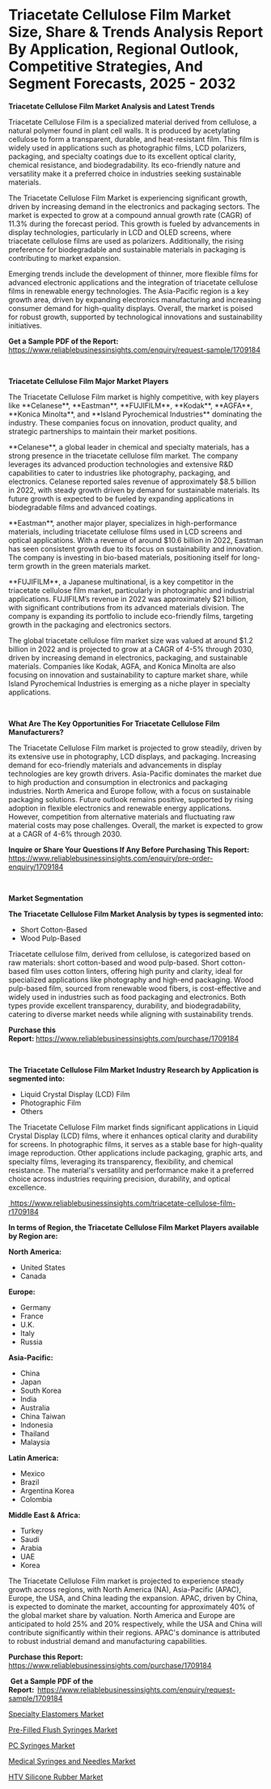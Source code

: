 <p><h1>Triacetate Cellulose Film Market Size, Share & Trends Analysis Report By Application, Regional Outlook, Competitive Strategies, And Segment Forecasts, 2025 - 2032</h1></p><p><strong>Triacetate Cellulose Film Market Analysis and Latest Trends</strong></p>
<p><p>Triacetate Cellulose Film is a specialized material derived from cellulose, a natural polymer found in plant cell walls. It is produced by acetylating cellulose to form a transparent, durable, and heat-resistant film. This film is widely used in applications such as photographic films, LCD polarizers, packaging, and specialty coatings due to its excellent optical clarity, chemical resistance, and biodegradability. Its eco-friendly nature and versatility make it a preferred choice in industries seeking sustainable materials.</p><p>The Triacetate Cellulose Film Market is experiencing significant growth, driven by increasing demand in the electronics and packaging sectors. The market is expected to grow at a compound annual growth rate (CAGR) of 11.3% during the forecast period. This growth is fueled by advancements in display technologies, particularly in LCD and OLED screens, where triacetate cellulose films are used as polarizers. Additionally, the rising preference for biodegradable and sustainable materials in packaging is contributing to market expansion.</p><p>Emerging trends include the development of thinner, more flexible films for advanced electronic applications and the integration of triacetate cellulose films in renewable energy technologies. The Asia-Pacific region is a key growth area, driven by expanding electronics manufacturing and increasing consumer demand for high-quality displays. Overall, the market is poised for robust growth, supported by technological innovations and sustainability initiatives.</p></p>
<p><strong>Get a Sample PDF of the Report:&nbsp;</strong> <a href="https://www.reliablebusinessinsights.com/enquiry/request-sample/1709184?utm_campaign=1117&utm_medium=2&utm_source=Github&utm_content=ia&utm_term=24012025&utm_id=triacetate-cellulose-film">https://www.reliablebusinessinsights.com/enquiry/request-sample/1709184</a></p>
<p>&nbsp;</p>
<p><strong>Triacetate Cellulose Film Major Market Players</strong></p>
<p><p>The Triacetate Cellulose Film market is highly competitive, with key players like **Celanese**, **Eastman**, **FUJIFILM**, **Kodak**, **AGFA**, **Konica Minolta**, and **Island Pyrochemical Industries** dominating the industry. These companies focus on innovation, product quality, and strategic partnerships to maintain their market positions.</p><p>**Celanese**, a global leader in chemical and specialty materials, has a strong presence in the triacetate cellulose film market. The company leverages its advanced production technologies and extensive R&D capabilities to cater to industries like photography, packaging, and electronics. Celanese reported sales revenue of approximately $8.5 billion in 2022, with steady growth driven by demand for sustainable materials. Its future growth is expected to be fueled by expanding applications in biodegradable films and advanced coatings.</p><p>**Eastman**, another major player, specializes in high-performance materials, including triacetate cellulose films used in LCD screens and optical applications. With a revenue of around $10.6 billion in 2022, Eastman has seen consistent growth due to its focus on sustainability and innovation. The company is investing in bio-based materials, positioning itself for long-term growth in the green materials market.</p><p>**FUJIFILM**, a Japanese multinational, is a key competitor in the triacetate cellulose film market, particularly in photographic and industrial applications. FUJIFILM’s revenue in 2022 was approximately $21 billion, with significant contributions from its advanced materials division. The company is expanding its portfolio to include eco-friendly films, targeting growth in the packaging and electronics sectors.</p><p>The global triacetate cellulose film market size was valued at around $1.2 billion in 2022 and is projected to grow at a CAGR of 4-5% through 2030, driven by increasing demand in electronics, packaging, and sustainable materials. Companies like Kodak, AGFA, and Konica Minolta are also focusing on innovation and sustainability to capture market share, while Island Pyrochemical Industries is emerging as a niche player in specialty applications.</p></p>
<p>&nbsp;</p>
<p><strong>What Are The Key Opportunities For Triacetate Cellulose Film Manufacturers?</strong></p>
<p><p>The Triacetate Cellulose Film market is projected to grow steadily, driven by its extensive use in photography, LCD displays, and packaging. Increasing demand for eco-friendly materials and advancements in display technologies are key growth drivers. Asia-Pacific dominates the market due to high production and consumption in electronics and packaging industries. North America and Europe follow, with a focus on sustainable packaging solutions. Future outlook remains positive, supported by rising adoption in flexible electronics and renewable energy applications. However, competition from alternative materials and fluctuating raw material costs may pose challenges. Overall, the market is expected to grow at a CAGR of 4-6% through 2030.</p></p>
<p><strong>Inquire or Share Your Questions If Any Before Purchasing This Report:</strong> <a href="https://www.reliablebusinessinsights.com/enquiry/pre-order-enquiry/1709184?utm_campaign=1117&utm_medium=2&utm_source=Github&utm_content=ia&utm_term=24012025&utm_id=triacetate-cellulose-film">https://www.reliablebusinessinsights.com/enquiry/pre-order-enquiry/1709184</a></p>
<p>&nbsp;</p>
<p><strong>Market Segmentation</strong></p>
<p><strong>The Triacetate Cellulose Film Market Analysis by types is segmented into:</strong></p>
<p><ul><li>Short Cotton-Based</li><li>Wood Pulp-Based</li></ul></p>
<p><p>Triacetate cellulose film, derived from cellulose, is categorized based on raw materials: short cotton-based and wood pulp-based. Short cotton-based film uses cotton linters, offering high purity and clarity, ideal for specialized applications like photography and high-end packaging. Wood pulp-based film, sourced from renewable wood fibers, is cost-effective and widely used in industries such as food packaging and electronics. Both types provide excellent transparency, durability, and biodegradability, catering to diverse market needs while aligning with sustainability trends.</p></p>
<p><strong>Purchase this Report:&nbsp;</strong><a href="https://www.reliablebusinessinsights.com/purchase/1709184?utm_campaign=1117&utm_medium=2&utm_source=Github&utm_content=ia&utm_term=24012025&utm_id=triacetate-cellulose-film">https://www.reliablebusinessinsights.com/purchase/1709184</a></p>
<p>&nbsp;</p>
<p><strong>The Triacetate Cellulose Film Market Industry Research by Application is segmented into:</strong></p>
<p><ul><li>Liquid Crystal Display (LCD) Film</li><li>Photographic Film</li><li>Others</li></ul></p>
<p><p>The Triacetate Cellulose Film market finds significant applications in Liquid Crystal Display (LCD) films, where it enhances optical clarity and durability for screens. In photographic films, it serves as a stable base for high-quality image reproduction. Other applications include packaging, graphic arts, and specialty films, leveraging its transparency, flexibility, and chemical resistance. The material's versatility and performance make it a preferred choice across industries requiring precision, durability, and optical excellence.</p></p>
<p><a href="https://www.reliablebusinessinsights.com/triacetate-cellulose-film-r1709184?utm_campaign=1117&utm_medium=2&utm_source=Github&utm_content=ia&utm_term=24012025&utm_id=triacetate-cellulose-film">&nbsp;https://www.reliablebusinessinsights.com/triacetate-cellulose-film-r1709184</a></p>
<p><strong>In terms of Region, the Triacetate Cellulose Film Market Players available by Region are:</strong></p>
<p>
    <p> <strong> North America: </strong>
        <ul>
            <li>United States</li>
            <li>Canada</li>
        </ul>
        </p> 
    <p> <strong> Europe: </strong>
        <ul>
            <li>Germany</li>
            <li>France</li>
            <li>U.K.</li>
            <li>Italy</li>
            <li>Russia</li>
        </ul>
        </p> 
    <p> <strong> Asia-Pacific: </strong>
        <ul>
            <li>China</li>
            <li>Japan</li>
            <li>South Korea</li>
            <li>India</li>
            <li>Australia</li>
            <li>China Taiwan</li>
            <li>Indonesia</li>
            <li>Thailand</li>
            <li>Malaysia</li>
        </ul>
        </p> 
    <p> <strong> Latin America: </strong>
        <ul>
            <li>Mexico</li>
            <li>Brazil</li>
            <li>Argentina Korea</li>
            <li>Colombia</li>
        </ul>
        </p> 
    <p> <strong> Middle East & Africa: </strong>
        <ul>
            <li>Turkey</li>
            <li>Saudi</li>
            <li>Arabia</li>
            <li>UAE</li>
            <li>Korea</li>
        </ul>
    </p>
    </p>
<p><p>The Triacetate Cellulose Film market is projected to experience steady growth across regions, with North America (NA), Asia-Pacific (APAC), Europe, the USA, and China leading the expansion. APAC, driven by China, is expected to dominate the market, accounting for approximately 40% of the global market share by valuation. North America and Europe are anticipated to hold 25% and 20% respectively, while the USA and China will contribute significantly within their regions. APAC's dominance is attributed to robust industrial demand and manufacturing capabilities.</p></p>
<p><strong>Purchase this Report: </strong><a href="https://www.reliablebusinessinsights.com/purchase/1709184?utm_campaign=1117&utm_medium=2&utm_source=Github&utm_content=ia&utm_term=24012025&utm_id=triacetate-cellulose-film">https://www.reliablebusinessinsights.com/purchase/1709184</a></p>
<p>&nbsp;<strong>Get a Sample PDF of the Report:&nbsp;&nbsp;</strong><a href="https://www.reliablebusinessinsights.com/enquiry/request-sample/1709184?utm_campaign=1117&utm_medium=2&utm_source=Github&utm_content=ia&utm_term=24012025&utm_id=triacetate-cellulose-film">https://www.reliablebusinessinsights.com/enquiry/request-sample/1709184</a></p>
<p><strong></strong></p>
<p><p><a href="https://github.com/letisharempel95/Market-Research-Report-List-1/blob/main/specialty-elastomers-market.md?utm_campaign=1117&utm_medium=2&utm_source=Github&utm_content=ia&utm_term=24012025&utm_id=triacetate-cellulose-film">Specialty Elastomers Market</a></p><p><a href="https://www.linkedin.com/pulse/global-pre-filled-flush-syringes-market-trends-innovations-gymie?utm_campaign=1117&utm_medium=2&utm_source=Github&utm_content=ia&utm_term=24012025&utm_id=triacetate-cellulose-film">Pre-Filled Flush Syringes Market</a></p><p><a href="https://www.linkedin.com/pulse/growth-revenue-projections-pc-syringes-market-79-cagr-skhse?utm_campaign=1117&utm_medium=2&utm_source=Github&utm_content=ia&utm_term=24012025&utm_id=triacetate-cellulose-film">PC Syringes Market</a></p><p><a href="https://www.linkedin.com/pulse/finding-growth-prospectsaided-through-medical-syringes-egoyc?utm_campaign=1117&utm_medium=2&utm_source=Github&utm_content=ia&utm_term=24012025&utm_id=triacetate-cellulose-film">Medical Syringes and Needles Market</a></p><p><a href="https://github.com/semiensamuel72378/Market-Research-Report-List-1/blob/main/htv-silicone-rubber-market.md?utm_campaign=1117&utm_medium=2&utm_source=Github&utm_content=ia&utm_term=24012025&utm_id=triacetate-cellulose-film">HTV Silicone Rubber Market</a></p></p>